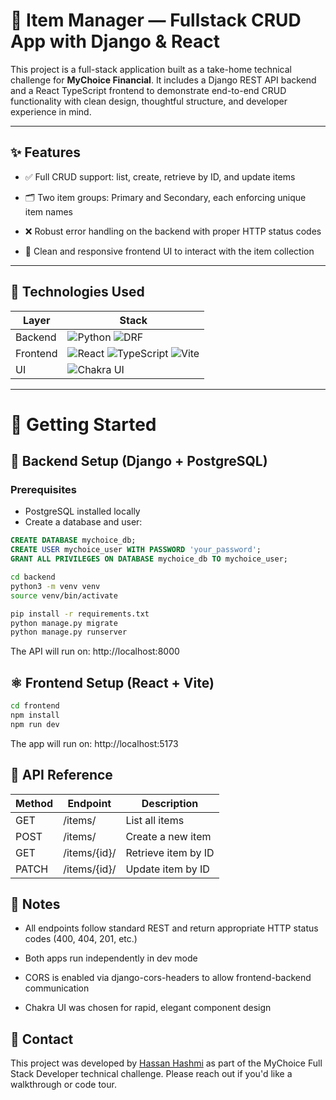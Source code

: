 # 🧱 Item Manager — Fullstack CRUD App with Django & React

This project is a full-stack application built as a take-home technical challenge for **MyChoice Financial**. It includes a Django REST API backend and a React TypeScript frontend to demonstrate end-to-end CRUD functionality with clean design, thoughtful structure, and developer experience in mind.

---

## ✨ Features

- ✅ Full CRUD support: list, create, retrieve by ID, and update items

- 🗂️ Two item groups: Primary and Secondary, each enforcing unique item names

- ❌ Robust error handling on the backend with proper HTTP status codes

- 🧾 Clean and responsive frontend UI to interact with the item collection



---

## 🧩 Technologies Used

| Layer    | Stack                                                   |
|----------|---------------------------------------------------------|
| Backend  | ![Python](https://img.shields.io/badge/Python-3776AB?style=for-the-badge&logo=python&logoColor=white) ![DRF](https://img.shields.io/badge/Django_REST_Framework-092E20?style=for-the-badge&logo=django&logoColor=white) |
| Frontend | ![React](https://img.shields.io/badge/React-61DAFB?style=for-the-badge&logo=react&logoColor=black) ![TypeScript](https://img.shields.io/badge/TypeScript-3178C6?style=for-the-badge&logo=typescript&logoColor=white) ![Vite](https://img.shields.io/badge/Vite-646CFF?style=for-the-badge&logo=vite&logoColor=white)                |
| UI       | ![Chakra UI](https://img.shields.io/badge/Chakra_UI-319795?style=for-the-badge&logo=chakra-ui&logoColor=white)                                                                                                   |


---

# 🚀 Getting Started
## 🐍 Backend Setup (Django + PostgreSQL)

### Prerequisites

- PostgreSQL installed locally
- Create a database and user:

```sql
CREATE DATABASE mychoice_db;
CREATE USER mychoice_user WITH PASSWORD 'your_password';
GRANT ALL PRIVILEGES ON DATABASE mychoice_db TO mychoice_user;
```

```bash
cd backend
python3 -m venv venv
source venv/bin/activate

pip install -r requirements.txt
python manage.py migrate
python manage.py runserver
```
The API will run on: http://localhost:8000

## ⚛️ Frontend Setup (React + Vite)
```bash
cd frontend
npm install
npm run dev
```
The app will run on: http://localhost:5173

## 🔌 API Reference

| Method      | Endpoint	   | Description        |
|-------------|--------------|--------------------|
| GET         | /items/	     | List all items     |
| POST	      | /items/	     | Create a new item  |
| GET         |	/items/{id}/ | Retrieve item by ID|
| PATCH	      | /items/{id}/ | Update item by ID  |                


## 📌 Notes
- All endpoints follow standard REST and return appropriate HTTP status codes (400, 404, 201, etc.)

- Both apps run independently in dev mode

- CORS is enabled via django-cors-headers to allow frontend-backend communication

- Chakra UI was chosen for rapid, elegant component design


## 📮 Contact
This project was developed by [Hassan Hashmi](https://hassan-hashmi.com/) as part of the MyChoice Full Stack Developer technical challenge. Please reach out if you'd like a walkthrough or code tour.
